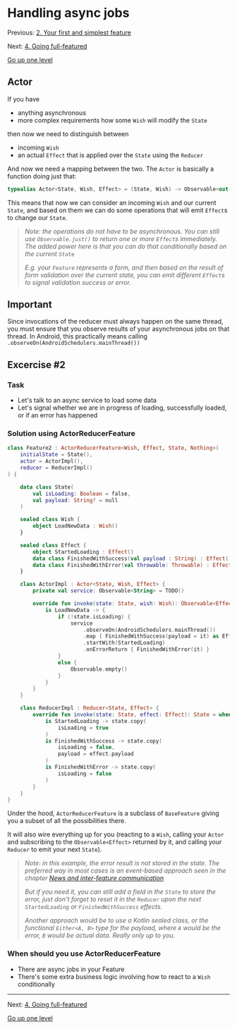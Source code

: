 # Handling async jobs

Previous: [2. Your first and simplest feature](reducerfeature.md)

Next: [4. Going full-featured](fullfeatured.md)

[Go up one level](README.md)

## Actor

If you have
- anything asynchronous
- more complex requirements how some `Wish` will modify the `State`

then now we need to distinguish between
- incoming `Wish`
- an actual `Effect` that is applied over the `State` using the `Reducer`

And now we need a mapping between the two. The `Actor` is basically a function doing just that:

```kotlin
typealias Actor<State, Wish, Effect> = (State, Wish) -> Observable<out Effect>
```

This means that now we can consider an incoming `Wish` and our current `State`, and based on them we can do some operations that will emit `Effect`s to change our `State`.

> _Note: the operations do not have to be asynchronous. You can still use `Observable.just()` to return one or more `Effect`s immediately. The added power here is that you can do that conditionally based on the current `State`_
>
> _E.g. your `Feature` represents a form, and then based on the result of form validation over the current state, you can emit different `Effect`s to signal validation success or error._

## Important ##

Since invocations of the reducer must always happen on the same thread, you must ensure that you observe results of your asynchronous jobs on that thread. In Android, this practically means calling `.observeOn(AndroidSchedulers.mainThread())`

## Excercise #2

### Task
- Let's talk to an async service to load some data
- Let's signal whether we are in progress of loading, successfully loaded, or if an error has happened

### Solution using ActorReducerFeature

```kotlin
class Feature2 : ActorReducerFeature<Wish, Effect, State, Nothing>(
    initialState = State(),
    actor = ActorImpl(),
    reducer = ReducerImpl()
) {

    data class State(
        val isLoading: Boolean = false,
        val payload: String? = null
    )

    sealed class Wish {
        object LoadNewData : Wish()
    }

    sealed class Effect {
        object StartedLoading : Effect()
        data class FinishedWithSuccess(val payload : String) : Effect()
        data class FinishedWithError(val throwable: Throwable) : Effect()
    }

    class ActorImpl : Actor<State, Wish, Effect> {
        private val service: Observable<String> = TODO()

        override fun invoke(state: State, wish: Wish): Observable<Effect> = when (wish) {
            is LoadNewData -> {
                if (!state.isLoading) {
                    service
                        .observeOn(AndroidSchedulers.mainThread())
                        .map { FinishedWithSuccess(payload = it) as Effect }
                        .startWith(StartedLoading)
                        .onErrorReturn { FinishedWithError(it) }
                }
                else {
                    Observable.empty()
                }
            }
        }
    }

    class ReducerImpl : Reducer<State, Effect> {
        override fun invoke(state: State, effect: Effect): State = when (effect) {
            is StartedLoading -> state.copy(
                isLoading = true
            )
            is FinishedWithSuccess -> state.copy(
                isLoading = false,
                payload = effect.payload
            )
            is FinishedWithError -> state.copy(
                isLoading = false
            )
        }
    }
}
```

Under the hood, `ActorReducerFeature` is a subclass of `BaseFeature` giving you a subset of all the possibilities there.

It will also wire everything up for you (reacting to a `Wish`, calling your `Actor` and subscribing to the `Observable<Effect>` returned by it, and calling your `Reducer` to emit your next `State`).

> _Note: in this example, the error result is not stored in the state. The preferred way in most cases is an event-based approach seen in the chapter [News and inter-feature communication](news.md)_
>
>_But if you need it, you can still add a field in the `State` to store the error, just don't forget to reset it in the `Reducer` upon the next `StartedLoading` or `FinishedWithSuccess` effects._
>
>_Another approach would be to use a Kotlin sealed class, or the functional `Either<A, B>` type for the payload, where `A` would be the error, `B` would be actual data. Really only up to you._

### When should you use ActorReducerFeature
- There are async jobs in your Feature
- There's some extra business logic involving how to react to a `Wish` conditionally

---

Next: [4. Going full-featured](fullfeatured.md)

[Go up one level](README.md)
